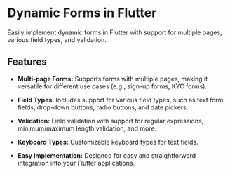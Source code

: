 # Dynamic Forms in Flutter

Easily implement dynamic forms in Flutter with support for multiple pages, various field types, and validation.

## Features

- **Multi-page Forms:** Supports forms with multiple pages, making it versatile for different use cases (e.g., sign-up forms, KYC forms).

- **Field Types:** Includes support for various field types, such as text form fields, drop-down buttons, radio buttons, and date pickers.

- **Validation:** Field validation with support for regular expressions, minimum/maximum length validation, and more.

- **Keyboard Types:** Customizable keyboard types for text fields.

- **Easy Implementation:** Designed for easy and straightforward integration into your Flutter applications.

